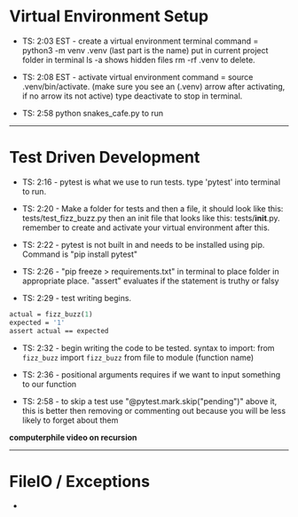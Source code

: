 # Virtual Environment Setup

- TS: 2:03 EST - create a virtual environment terminal command = python3 -m venv .venv (last part is the name) put in current project folder in terminal ls -a shows hidden files rm -rf .venv to delete.

- TS: 2:08 EST - activate virtual environment command = source .venv/bin/activate. (make sure you see an (.venv) arrow after activating, if no arrow its not active) type deactivate to stop in terminal.

- TS: 2:58 python snakes_cafe.py to run
-----------------------

# Test Driven Development

- TS: 2:16 - pytest is what we use to run tests. type 'pytest' into terminal to run.

- TS: 2:20 - Make a folder for tests and then a file, it should look like this: tests/test_fizz_buzz.py then an init file that looks like this: tests/__init__.py. remember to create and activate your virtual environment after this.

- TS: 2:22 - pytest is not built in and needs to be installed using pip. Command is "pip install pytest"

- TS: 2:26 - "pip freeze > requirements.txt" in terminal to place folder in appropriate place.
"assert" evaluates if the statement is truthy or falsy

- TS: 2:29 - test writing begins. 
``` def test_fizz_buzz_one():
actual = fizz_buzz(1)
expected = '1'
assert actual == expected
```

- TS: 2:32 - begin writing the code to be tested. syntax to import: from ```fizz_buzz``` import ```fizz_buzz```
from file to module (function name)

- TS: 2:36 - positional arguments requires if we want to input something to our function

- TS: 2:58 - to skip a test use "@pytest.mark.skip("pending")" above it, this is better then removing or commenting out because you will be less likely to forget about them

**computerphile video on recursion**

-------------------------------------

# FileIO / Exceptions

- 
